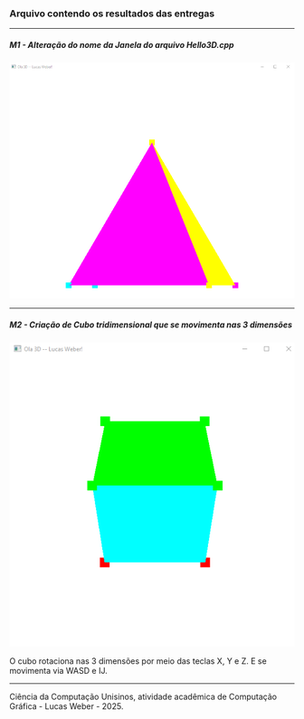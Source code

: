 ### Arquivo contendo os resultados das entregas
---
##### M1 - Alteração do nome da Janela do arquivo Hello3D.cpp

![Alteração do nome da Janela do arquivo Hello3D.cpp](./results/m1-result.png)

---
##### M2 - Criação de Cubo tridimensional que se movimenta nas 3 dimensões

![Criação de Cubo tridimensional](./results/m2-result.png)

O cubo rotaciona nas 3 dimensões por meio das teclas X, Y e Z. E se movimenta via WASD e IJ.

---

Ciência da Computação Unisinos, atividade acadêmica de Computação Gráfica - Lucas Weber - 2025.